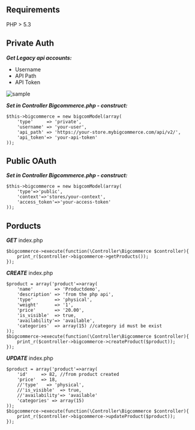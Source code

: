 Requirements
------------
PHP > 5.3

Private Auth
------------
***Get Legacy api accounts:***
-  Username
-  API Path
-  API Token

![sample](http://i.imgur.com/NJHVJIg.jpg)

***Set in Controller Bigcommerce.php - construct:***
```
$this->bigcommerce = new bigcomModel(array(
    'type'     => 'private',
    'username' => 'your-user',
    'api_path' => 'https://your-store.mybigcommerce.com/api/v2/',
    'api_token'=> 'your-api-token'
));
```

Public OAuth
-----------
***Set in Controller Bigcommerce.php - construct:***
```
$this->bigcommerce = new bigcomModel(array(
    'type'=>'public',
    'context'=>'stores/your-context',
    'access_token'=>'your-access-token'
));
```

Porducts
-----------
***GET***
index.php
```
$bigcommerce->execute(function(\Controller\Bigcommerce $controller){
    print_r($controller->bigcommerce->getProducts());
});
```

***CREATE***
index.php
```
$product = array('product'=>array(
    'name'        => 'Productdemo',
    'description' => 'from the php api',
    'type'        => 'physical',
    'weight'      => '1',
    'price'       => '20.00',
    'is_visible'  => true,
    'availability'=> 'available',
    'categories'  => array(15) //category id must be exist
));
$bigcommerce->execute(function(\Controller\Bigcommerce $controller){
    print_r($controller->bigcommerce->createProduct($product));
});
```

***UPDATE***
index.php
```
$product = array('product'=>array(
    'id'     => 82, //from product created
    'price'  => 18,
    //'type'   => 'physical',
    //'is_visible'  => true,
    //'availability'=> 'available'
    'categories' => array(15)
));
$bigcommerce->execute(function(\Controller\Bigcommerce $controller){
    print_r($controller->bigcommerce->updateProduct($product));
});
```
